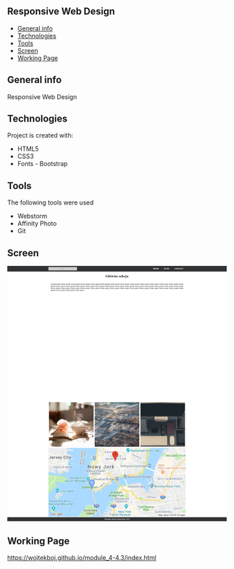 ## Responsive Web Design
* [General info](#general-info)
* [Technologies](#technologies)
* [Tools](#tools)
* [Screen](#screen)
* [Working Page](#working-page)

## General info
Responsive Web Design

## Technologies
Project is created with:
* HTML5
* CSS3
* Fonts - Bootstrap

## Tools
The following tools were used
* Webstorm
* Affinity Photo
* Git

## Screen 

![Screen](https://github.com/wojtekboj/module_4-4.3/blob/master/images/screencapture.png)

## Working Page
https://wojtekboj.github.io/module_4-4.3/index.html